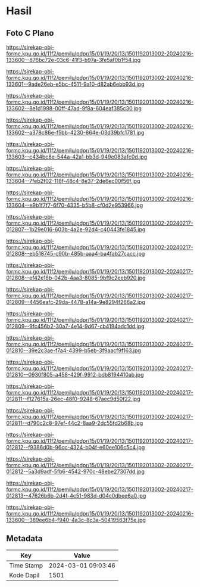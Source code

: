 # Hasil

## Foto C Plano

https://sirekap-obj-formc.kpu.go.id/11f2/pemilu/pdpr/15/01/19/20/13/1501192013002-20240216-133600--876bc72e-03c6-41f3-b97a-3fe5af0b1f54.jpg

https://sirekap-obj-formc.kpu.go.id/11f2/pemilu/pdpr/15/01/19/20/13/1501192013002-20240216-133601--9ade26eb-e5bc-4511-9a10-d82ab6ebb93d.jpg

https://sirekap-obj-formc.kpu.go.id/11f2/pemilu/pdpr/15/01/19/20/13/1501192013002-20240216-133602--8e1d1998-00ff-47ad-9f8a-604eaf385c30.jpg

https://sirekap-obj-formc.kpu.go.id/11f2/pemilu/pdpr/15/01/19/20/13/1501192013002-20240216-133602--a378c86e-f5bb-4230-864e-03d39bfc1781.jpg

https://sirekap-obj-formc.kpu.go.id/11f2/pemilu/pdpr/15/01/19/20/13/1501192013002-20240216-133603--c434bc8e-544a-42a1-bb3d-949e083afc0d.jpg

https://sirekap-obj-formc.kpu.go.id/11f2/pemilu/pdpr/15/01/19/20/13/1501192013002-20240216-133604--7feb2f02-118f-48c4-8e37-2de6ec00f56f.jpg

https://sirekap-obj-formc.kpu.go.id/11f2/pemilu/pdpr/15/01/19/20/13/1501192013002-20240216-133604--e9b1f7f7-6f70-4335-b5b8-cf0d2e953966.jpg

https://sirekap-obj-formc.kpu.go.id/11f2/pemilu/pdpr/15/01/19/20/13/1501192013002-20240217-012807--1b29e016-603b-4a2e-92d4-c40443fe1845.jpg

https://sirekap-obj-formc.kpu.go.id/11f2/pemilu/pdpr/15/01/19/20/13/1501192013002-20240217-012808--eb518745-c90b-485b-aaa4-ba4fab27cacc.jpg

https://sirekap-obj-formc.kpu.go.id/11f2/pemilu/pdpr/15/01/19/20/13/1501192013002-20240217-012808--ef42e16b-042b-4aa3-8085-9bf9c2eeb920.jpg

https://sirekap-obj-formc.kpu.go.id/11f2/pemilu/pdpr/15/01/19/20/13/1501192013002-20240217-012809--4456eafc-29da-4478-a14a-9e8294f266a2.jpg

https://sirekap-obj-formc.kpu.go.id/11f2/pemilu/pdpr/15/01/19/20/13/1501192013002-20240217-012809--9fc456b2-30a7-4e14-9d67-cb4194adc1dd.jpg

https://sirekap-obj-formc.kpu.go.id/11f2/pemilu/pdpr/15/01/19/20/13/1501192013002-20240217-012810--39e2c3ae-f7a4-4399-b5eb-3f9aacf9f163.jpg

https://sirekap-obj-formc.kpu.go.id/11f2/pemilu/pdpr/15/01/19/20/13/1501192013002-20240217-012810--0930f805-a458-429f-9912-bdb8194410ab.jpg

https://sirekap-obj-formc.kpu.go.id/11f2/pemilu/pdpr/15/01/19/20/13/1501192013002-20240217-012811--f127615a-26ec-48f0-9248-67aec9d50f22.jpg

https://sirekap-obj-formc.kpu.go.id/11f2/pemilu/pdpr/15/01/19/20/13/1501192013002-20240217-012811--d790c2c8-97ef-44c2-8aa9-2dc55fd2b68b.jpg

https://sirekap-obj-formc.kpu.go.id/11f2/pemilu/pdpr/15/01/19/20/13/1501192013002-20240217-012812--f9386d0b-96cc-4324-b04f-e60ee106c5c4.jpg

https://sirekap-obj-formc.kpu.go.id/11f2/pemilu/pdpr/15/01/19/20/13/1501192013002-20240217-012812--5a3d9adf-5fb6-4542-970c-48ebe27307dd.jpg

https://sirekap-obj-formc.kpu.go.id/11f2/pemilu/pdpr/15/01/19/20/13/1501192013002-20240217-012813--47626b6b-2d4f-4c51-983d-d04c0dbee6a0.jpg

https://sirekap-obj-formc.kpu.go.id/11f2/pemilu/pdpr/15/01/19/20/13/1501192013002-20240216-133600--389ee6b4-f940-4a3c-8c3a-50419563f75e.jpg


## Metadata

| Key        | Value               |
| ---------- | ------------------- |
| Time Stamp | 2024-03-01 09:03:46 |
| Kode Dapil | 1501                |



